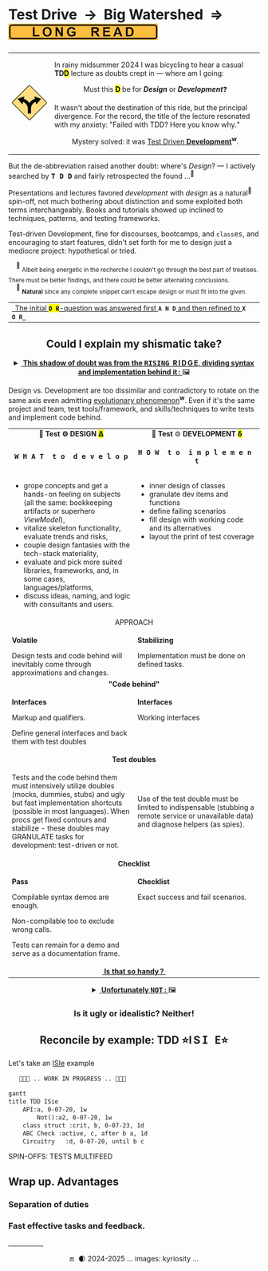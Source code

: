 # Test Drive&nbsp;&nbsp;&rarr;&nbsp;&nbsp;Big Watershed&nbsp;&nbsp;&rArr;&nbsp;&nbsp;<sub><picture><img alt="&nbsp;&nbsp;&nbsp;&nbsp;&nbsp;L O N G&nbsp;&nbsp;&nbsp;&nbsp;&nbsp;R E A D&nbsp;&nbsp;&nbsp;&nbsp;&nbsp;" src="../../../../../_rsc/_img/signs/LongRead/300px.jpg" /></picture></sub>

<table><tr valign="center"><td>
<picture><img width="250px" alt="&nbsp;Y-fork: black on yellow" src="../../../../../_rsc/_img/signs/road/Y-fork_yellow(cleanpng.com)_250px.png" title="&nbsp;Courtesy of www.cleanpng.com" /></picture>    
</td><td><p>In rainy midsummer 2024 I was bicycling to hear a casual <b>TD<mark>D</mark></b>  lecture as doubts crept in &mdash; where am I going:</p>
   <p align="center">Must this <mark><b>D</b></mark> be for <b><i>Design</i></b> or <b><i>Development</i></b>❓</p>
<p>It wasn't about the destination of this ride, but the principal divergence. 
For the record, the title of the lecture resonated with my anxiety:  "Failed with TDD? Here you know why."</p>
<p align="center">Mystery solved: it was <a href="https://en.wikipedia.org/wiki/Test-driven_development">Test Driven <b>Development</b></a><sup><b>w</b></sup>.</p>
</td></tr></table>

But the de-abbreviation raised another doubt: where's _Design_? &mdash; I actively searched by <kbd>**T&thinsp;D&thinsp;D**</kbd> and fairly retrospected the found&nbsp;...<sup>🙋</sup> 

Presentations and lectures favored _development_ with _design_ as a natural<sup>🌵</sup> spin-off, not much bothering about distinction and some exploited both terms interchangeably. 
Books and tutorials showed up inclined to techniques, patterns, and testing frameworks.

Test-driven Development, fine for discourses, bootcamps, and `class`<samp>es</samp>, and encouraging to start features, didn't set forth for me to design just a mediocre project: hypothetical or tried.

&nbsp;&nbsp;&nbsp;&nbsp;<sup>🙋</sup> <sub>Albeit being energetic in the recherche I couldn't go through the best part of treatises. There must be better findings, and there could be better alternating conclusions.</sub>\
&nbsp;&nbsp;&nbsp;&nbsp;<sup>🌵</sup> <sub><b>Natural</b> since any complete snippet can't escape design or must fit into the given.</sub>

<table align="center"><tr></tr><tr><td><ins>&thinsp;
   The initial </ins><mark><b><code>O&thinsp;R</code></b></mark><ins>-question was answered first </ins><code><b>A&thinsp;N&thinsp;D</b></code><ins> and then refined to </ins><code><b>X&thinsp;O&thinsp;R</b></code><ins>
&thinsp;</ins></td></tr></table>

<h2 align="center">Could I explain my shismatic take?</h2>

<details align="center"><summary><ins><b>&nbsp;This shadow of doubt was from the <samp>RISING</samp>&nbsp;&nbsp;R&thinsp;I&thinsp;D&thinsp;G&thinsp;E, dividing syntax and implementation behind it&thinsp;:&nbsp;</b></ins>🖼️</summary>
&nbsp;

<div align="center"><picture><img src="../../../../../_rsc/_img/illus/tests/TddWatershed.jpg" alt="&nbsp;&nbsp;...Drawing: Test watershed illustration as nature..." /></picture></div>
<!-- pic --!>
<!--                                               WATERSHED CANVAS        --!>
<!-- pic --!>
</details>

Design vs. Development are too dissimilar and contradictory to rotate on the same axis even admitting [evolutionary phenomenon](https://en.wikipedia.org/wiki/Continuous_design)<sup><b>w</b></sup>. 
Even if it's the same project and team, test tools/framework, and skills/techniques to write tests and implement code behind.

<table><tr><td width="50%" align="center"><b>🧪 Test ⚙️ DESIGN</b> <mark><b>Δ</b></mark> </td><td align="center">🧪 <b>Test</b> ⚙️ <b>DEVELOPMENT</b> <mark><b>δ</b></mark></td></tr><tr>
   <td><p align="center"><samp><b>W&thinsp;H&thinsp;A&thinsp;T&nbsp;&nbsp;t&thinsp;o&nbsp;&nbsp;d&thinsp;e&thinsp;v&thinsp;e&thinsp;l&thinsp;o&thinsp;p</b></samp></p>
   </td><td><p align="center"><samp><b>H&thinsp;O&thinsp;W&nbsp;&nbsp;t&thinsp;o&nbsp;&nbsp;i&thinsp;m&thinsp;p&thinsp;l&thinsp;e&thinsp;m&thinsp;e&thinsp;n&thinsp;t</b></samp></td></td>
</tr><tr valign="top"><td>
   <ul>
      <li>grope concepts and get a hands-on feeling on subjects (all the same: bookkeeping artifacts or superhero <i>ViewModel</i>),</li>
      <li>vitalize skeleton functionality, evaluate trends and risks,</li>
      <li>couple design fantasies with the tech-stack materiality,</li>
      <li>evaluate and pick more suited libraries, frameworks, and, in some cases, languages/platforms,</li>
      <li>discuss ideas, naming, and logic with consultants and users.</li>
   </ul>
   </td><td>
   <ul>
      <li>inner design of classes</li>
     <li>granulate dev items and functions</li>
      <li>define failing scenarios</li>
      <li>fill design with working code and its alternatives</li>
      <li>layout the print of test coverage</li>
   </ul></td></tr>
         <!--              VOLATILE vs. STABLE      --!>
<tr><td align="center" colspan="2">APPROACH</td></tr><tr valign="top"><td><p><b>Volatile</b></p>Design tests and code behind will inevitably come through approximations and changes.</td>
<td><p><b>Stabilizing</b></p>
   Implementation must be done on defined tasks.</td></tr>
</td></tr>
     <!--              INTERFACES and CLASSES     --!>
<tr><td colspan="2" align="center"><b>"Code behind"</b></td></tr>
<tr valign="top"><td><p><b>Interfaces</b></p>Markup and qualifiers.</p>
<p>Define general interfaces and back them with test doubles</p></td>
<td><p><b>Interfaces</b></p>Working interfaces</td>
</tr><tr></tr>
          <!--          TEST DOUBLES    --!><tr></tr>
<tr><td align="center" colspan="2"><b>Test doubles</b></td></tr>
<tr><td>
<p>Tests and the code behind them must intensively utilize doubles (mocks, dummies, stubs) and ugly but fast implementation shortcuts (possible in most languages). When procs get fixed contours and stabilize - these doubles may GRANULATE tasks for development: test-driven or not.</p>
</td><td>
   <p>Use of the test double must be limited to indispensable (stubbing a remote service or unavailable data) and diagnose helpers (as spies).</p>
</td></tr><tr><td align="center" colspan="2"><b>Checklist</b></td></tr>
<tr valign="top"><td><p><b>Pass</b></p><p>Compilable syntax demos are enough.</p>
Non-compilable too to exclude wrong calls.
  <p>Tests can remain for a demo and serve as a documentation frame.</p></td>
<td><p><b>Checklist</b></p><p>Exact success and fail scenarios.</p></td></tr>
<tr><td align="center" colspan="2"><ins>&nbsp;<b>Is that so handy&thinsp;?</b>&nbsp;</ins></tr>
</table>
<!--                                             NOT SO EASY     --!>
<details align="center"><summary><ins>&nbsp;<b>Unfortunately <samp>NOT</samp>&thinsp;:</b>&nbsp;</ins>🖼️</summary>
&nbsp;
   
<p align="center"><picture><img alt="&nbsp; Long ridge of high peaks (image credit: kyriosity)" src="../../../../../_rsc/_img/illus/tests/TddWatershed-altView.jpg"></picture></p>

<div align="center">An aerial photo of divergent ridges and contreforts would be a more precise picture but then I'd be the first to leave this narrative because of overcomplexity.</div>

We took the two extremes: API definition vs. coding.  nitty-gritty

\___________</details>

<h3 align="center">Is it ugly or idealistic? Neither!</h3>

<h2 id="TDD-ISie" align="center">Reconcile by example: TDD ⭐I&thinsp;S&thinsp;<samp>I&thinsp;E</samp>⭐</h2>

Let's take an [ISIe](https://github.com/Kyriosity/use-dev/tree/main/README%2B/parts/_ext/ISie) example

       🚧🐝🚧 .. WORK IN PROGRESS .. 🚧🐝🚧

```mermaid
gantt
title TDD ISie
    API:a, 0-07-20, 1w
        Not():a2, 0-07-20, 1w
    class struct :crit, b, 0-07-23, 1d
    ABC Check :active, c, after b a, 1d
    Circuitry   :d, 0-07-20, until b c
```


SPIN-OFFS: TESTS MULTIFEED

## Wrap up. Advantages

### Separation of duties

### Fast effective tasks and feedback.

\___________
 <div align="center">🔚 &nbsp;🌒 2024-2025  ... images: kyriosity ...</div>
